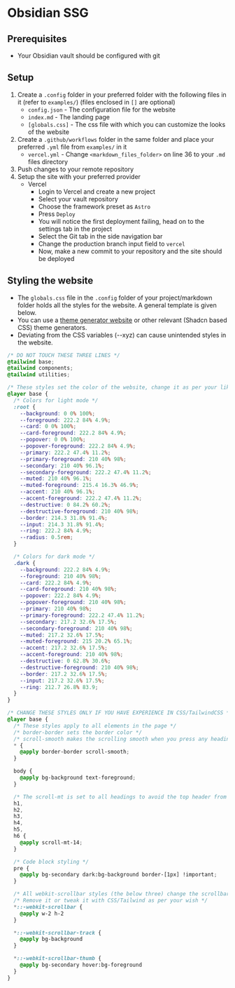 # Obsidian SSG

## Prerequisites

- Your Obsidian vault should be configured with git

## Setup

1. Create a `.config` folder in your preferred folder with the following files in it (refer to `examples/`) (files enclosed in `[]` are optional)
    - `config.json` - The configuration file for the website
    - `index.md` - The landing page
    - `[globals.css]` - The css file with which you can customize the looks of the website
2. Create a `.github/workflows` folder in the same folder and place your preferred `.yml` file from `examples/` in it
    - `vercel.yml` - Change `<markdown_files_folder>` on line 36 to your `.md` files directory
3. Push changes to your remote repository
4. Setup the site with your preferred provider
    - Vercel
      - Login to Vercel and create a new project
      - Select your vault repository
      - Choose the framework preset as `Astro`
      - Press `Deploy`
      - You will notice the first deployment failing, head on to the settings tab in the project
      - Select the Git tab in the side navigation bar
      - Change the production branch input field to `vercel`
      - Now, make a new commit to your repository and the site should be deployed

## Styling the website

- The `globals.css` file in the `.config` folder of your project/markdown folder holds all the styles for the website. A general template is given below.
- You can use a [theme generator website](https://gradient.page/tools/shadcn-ui-theme-generator) or other relevant (Shadcn based CSS) theme generators.
- Deviating from the CSS variables (--xyz) can cause unintended styles in the website.

```css
/* DO NOT TOUCH THESE THREE LINES */
@tailwind base;
@tailwind components;
@tailwind utilities;

/* These styles set the color of the website, change it as per your liking */
@layer base {
  /* Colors for light mode */
  :root {
    --background: 0 0% 100%;
    --foreground: 222.2 84% 4.9%;
    --card: 0 0% 100%;
    --card-foreground: 222.2 84% 4.9%;
    --popover: 0 0% 100%;
    --popover-foreground: 222.2 84% 4.9%;
    --primary: 222.2 47.4% 11.2%;
    --primary-foreground: 210 40% 98%;
    --secondary: 210 40% 96.1%;
    --secondary-foreground: 222.2 47.4% 11.2%;
    --muted: 210 40% 96.1%;
    --muted-foreground: 215.4 16.3% 46.9%;
    --accent: 210 40% 96.1%;
    --accent-foreground: 222.2 47.4% 11.2%;
    --destructive: 0 84.2% 60.2%;
    --destructive-foreground: 210 40% 98%;
    --border: 214.3 31.8% 91.4%;
    --input: 214.3 31.8% 91.4%;
    --ring: 222.2 84% 4.9%;
    --radius: 0.5rem;
  }

  /* Colors for dark mode */
  .dark {
    --background: 222.2 84% 4.9%;
    --foreground: 210 40% 98%;
    --card: 222.2 84% 4.9%;
    --card-foreground: 210 40% 98%;
    --popover: 222.2 84% 4.9%;
    --popover-foreground: 210 40% 98%;
    --primary: 210 40% 98%;
    --primary-foreground: 222.2 47.4% 11.2%;
    --secondary: 217.2 32.6% 17.5%;
    --secondary-foreground: 210 40% 98%;
    --muted: 217.2 32.6% 17.5%;
    --muted-foreground: 215 20.2% 65.1%;
    --accent: 217.2 32.6% 17.5%;
    --accent-foreground: 210 40% 98%;
    --destructive: 0 62.8% 30.6%;
    --destructive-foreground: 210 40% 98%;
    --border: 217.2 32.6% 17.5%;
    --input: 217.2 32.6% 17.5%;
    --ring: 212.7 26.8% 83.9;
  }
}

/* CHANGE THESE STYLES ONLY IF YOU HAVE EXPERIENCE IN CSS/TailwindCSS */
@layer base {
  /* These styles apply to all elements in the page */
  /* border-border sets the border color */
  /* scroll-smooth makes the scrolling smooth when you press any heading in the table of contents */
  * {
    @apply border-border scroll-smooth;
  }

  body {
    @apply bg-background text-foreground;
  }

  /* The scroll-mt is set to all headings to avoid the top header from covering the heading */
  h1,
  h2,
  h3,
  h4,
  h5,
  h6 {
    @apply scroll-mt-14;
  }

  /* Code block styling */
  pre {
    @apply bg-secondary dark:bg-background border-[1px] !important;
  }

  /* All webkit-scrollbar styles (the below three) change the scrollbar style of the page */
  /* Remove it or tweak it with CSS/Tailwind as per your wish */
  *::-webkit-scrollbar {
    @apply w-2 h-2
  }

  *::-webkit-scrollbar-track {
    @apply bg-background
  }

  *::-webkit-scrollbar-thumb {
    @apply bg-secondary hover:bg-foreground
  }
}
```
